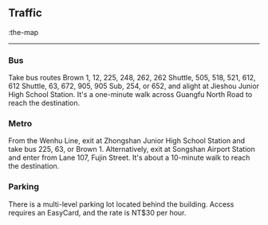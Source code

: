 ## Traffic
:the-map

---

### Bus
Take bus routes Brown 1, 12, 225, 248, 262, 262 Shuttle, 505, 518, 521, 612, 612 Shuttle, 63, 672, 905, 905 Sub, 254, or 652, and alight at Jieshou Junior High School Station. It's a one-minute walk across Guangfu North Road to reach the destination.

### Metro
From the Wenhu Line, exit at Zhongshan Junior High School Station and take bus 225, 63, or Brown 1. Alternatively, exit at Songshan Airport Station and enter from Lane 107, Fujin Street. It's about a 10-minute walk to reach the destination.

### Parking
There is a multi-level parking lot located behind the building. Access requires an EasyCard, and the rate is NT$30 per hour.
